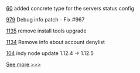 
[60](https://github.com/hyperledger-labs/acapy-java-client/pull/60) added concrete type for the servers status config

[979](https://github.com/hyperledger-labs/solang/pull/979) Debug info patch - Fix #967

[1135](https://github.com/hyperledger/besu-docs/pull/1135) remove install tools upgrade

[1134](https://github.com/hyperledger/besu-docs/pull/1134) Remove info about account denylist

[104](https://github.com/hyperledger/indy-node-container/pull/104) indy node update 1.12.4 -> 1.12.5


[See more >>>](https://start-here.hyperledger.org/pull-requests)
